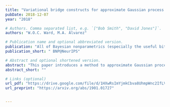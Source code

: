 ```yaml
---
title: "Variational bridge constructs for approximate Gaussian process regression"
pubDate: 2018-12-07
year: "2018"

# Authors. Comma separated list, e.g. `["Bob Smith", "David Jones"]`.
authors: "W.O.C. Ward, M.A. Álvarez"

# Publication name and optional abbreviated version.
publication: "All of Bayesian nonparametrics (especially the useful bits) workshop at NeurIPS 2018"
publication_short: " BNP@NeurIPS"

# Abstract and optional shortened version.
abstract: "This paper introduces a method to approximate Gaussian process regression by representing the problem as a stochastic differential equation and using variational inference to approximate solutions. The approximations are compared with full GP regression and generated paths are demonstrated to be indistinguishable from GP samples. We show that the approach extends easily to non-linear dynamics and discuss extensions to which the approach can be easily applied."
abstract_short: ""

# Links (optional)
url_pdf: "https://drive.google.com/file/d/1HXwRsImYjmkCbva8UhmpWnc2IfLVbxK4/view"
url_preprint: "https://arxiv.org/abs/1901.01727"


---
```

